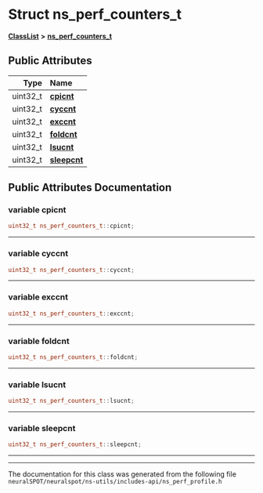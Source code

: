 

# Struct ns\_perf\_counters\_t



[**ClassList**](annotated.md) **>** [**ns\_perf\_counters\_t**](structns__perf__counters__t.md)


























## Public Attributes

| Type | Name |
| ---: | :--- |
|  uint32\_t | [**cpicnt**](#variable-cpicnt)  <br> |
|  uint32\_t | [**cyccnt**](#variable-cyccnt)  <br> |
|  uint32\_t | [**exccnt**](#variable-exccnt)  <br> |
|  uint32\_t | [**foldcnt**](#variable-foldcnt)  <br> |
|  uint32\_t | [**lsucnt**](#variable-lsucnt)  <br> |
|  uint32\_t | [**sleepcnt**](#variable-sleepcnt)  <br> |












































## Public Attributes Documentation




### variable cpicnt 

```C++
uint32_t ns_perf_counters_t::cpicnt;
```




<hr>



### variable cyccnt 

```C++
uint32_t ns_perf_counters_t::cyccnt;
```




<hr>



### variable exccnt 

```C++
uint32_t ns_perf_counters_t::exccnt;
```




<hr>



### variable foldcnt 

```C++
uint32_t ns_perf_counters_t::foldcnt;
```




<hr>



### variable lsucnt 

```C++
uint32_t ns_perf_counters_t::lsucnt;
```




<hr>



### variable sleepcnt 

```C++
uint32_t ns_perf_counters_t::sleepcnt;
```




<hr>

------------------------------
The documentation for this class was generated from the following file `neuralSPOT/neuralspot/ns-utils/includes-api/ns_perf_profile.h`

